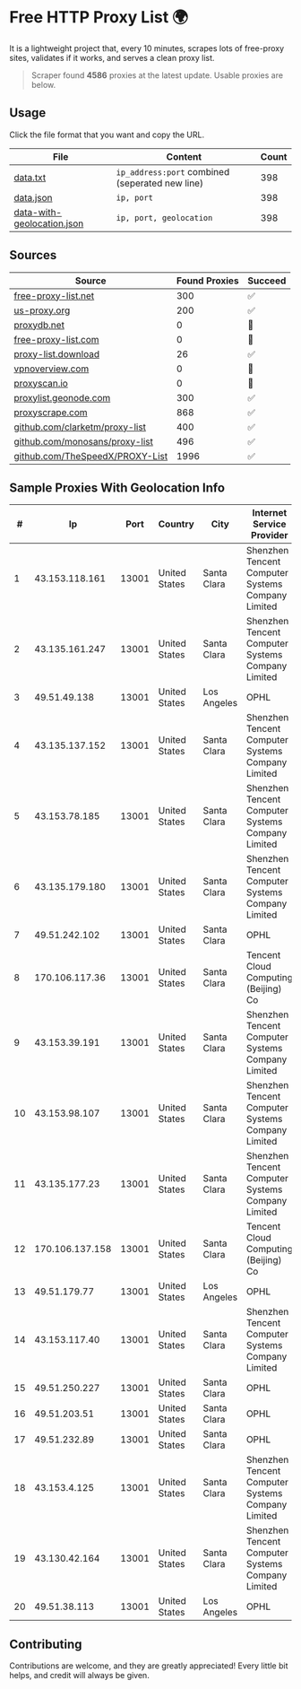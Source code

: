 
# Free HTTP Proxy List 🌍

It is a lightweight project that, every 10 minutes, scrapes lots of free-proxy sites, validates if it works, and serves a clean proxy list.


> Scraper found **4586** proxies at the latest update. Usable proxies are below.

## Usage

Click the file format that you want and copy the URL.


|File|Content|Count|
|----|-------|-----|
|[data.txt](https://raw.githubusercontent.com/themiralay/Proxy-List-World/master/data.txt)|`ip_address:port` combined (seperated new line)|398|
|[data.json](https://raw.githubusercontent.com/themiralay/Proxy-List-World/master/data.json)|`ip, port`|398|
|[data-with-geolocation.json](https://raw.githubusercontent.com/themiralay/Proxy-List-World/master/data-with-geolocation.json)|`ip, port, geolocation`|398|

## Sources

|Source|Found Proxies|Succeed|
|------|-------------|-------|
|[free-proxy-list.net](https://free-proxy-list.net)|300|✅|
|[us-proxy.org](https://www.us-proxy.org)|200|✅|
|[proxydb.net](http://proxydb.net)|0|🚫|
|[free-proxy-list.com](https://free-proxy-list.com/?page=&port=&type%5B%5D=http&type%5B%5D=https&up_time=0&search=Search)|0|🚫|
|[proxy-list.download](https://www.proxy-list.download/HTTP)|26|✅|
|[vpnoverview.com](https://vpnoverview.com/privacy/anonymous-browsing/free-proxy-servers)|0|🚫|
|[proxyscan.io](https://www.proxyscan.io)|0|🚫|
|[proxylist.geonode.com](https://proxylist.geonode.com/api/proxy-list?limit=300&page=1&sort_by=lastChecked&sort_type=desc&protocols=http,https)|300|✅|
|[proxyscrape.com](https://api.proxyscrape.com/v2/?request=displayproxies&protocol=http&timeout=10000&country=all&ssl=all&anonymity=all)|868|✅|
|[github.com/clarketm/proxy-list](https://raw.githubusercontent.com/clarketm/proxy-list/master/proxy-list-raw.txt)|400|✅|
|[github.com/monosans/proxy-list](https://raw.githubusercontent.com/monosans/proxy-list/main/proxies/http.txt)|496|✅|
|[github.com/TheSpeedX/PROXY-List](https://raw.githubusercontent.com/TheSpeedX/PROXY-List/master/http.txt)|1996|✅|


## Sample Proxies With Geolocation Info

|#|Ip|Port|Country|City|Internet Service Provider|
|-|--|----|-------|----|-------------------------|
|1|43.153.118.161|13001|United States|Santa Clara|Shenzhen Tencent Computer Systems Company Limited|
|2|43.135.161.247|13001|United States|Santa Clara|Shenzhen Tencent Computer Systems Company Limited|
|3|49.51.49.138|13001|United States|Los Angeles|OPHL|
|4|43.135.137.152|13001|United States|Santa Clara|Shenzhen Tencent Computer Systems Company Limited|
|5|43.153.78.185|13001|United States|Santa Clara|Shenzhen Tencent Computer Systems Company Limited|
|6|43.135.179.180|13001|United States|Santa Clara|Shenzhen Tencent Computer Systems Company Limited|
|7|49.51.242.102|13001|United States|Santa Clara|OPHL|
|8|170.106.117.36|13001|United States|Santa Clara|Tencent Cloud Computing (Beijing) Co|
|9|43.153.39.191|13001|United States|Santa Clara|Shenzhen Tencent Computer Systems Company Limited|
|10|43.153.98.107|13001|United States|Santa Clara|Shenzhen Tencent Computer Systems Company Limited|
|11|43.135.177.23|13001|United States|Santa Clara|Shenzhen Tencent Computer Systems Company Limited|
|12|170.106.137.158|13001|United States|Santa Clara|Tencent Cloud Computing (Beijing) Co|
|13|49.51.179.77|13001|United States|Los Angeles|OPHL|
|14|43.153.117.40|13001|United States|Santa Clara|Shenzhen Tencent Computer Systems Company Limited|
|15|49.51.250.227|13001|United States|Santa Clara|OPHL|
|16|49.51.203.51|13001|United States|Santa Clara|OPHL|
|17|49.51.232.89|13001|United States|Santa Clara|OPHL|
|18|43.153.4.125|13001|United States|Santa Clara|Shenzhen Tencent Computer Systems Company Limited|
|19|43.130.42.164|13001|United States|Santa Clara|Shenzhen Tencent Computer Systems Company Limited|
|20|49.51.38.113|13001|United States|Los Angeles|OPHL|



## Contributing

Contributions are welcome, and they are greatly appreciated! Every
little bit helps, and credit will always be given.


